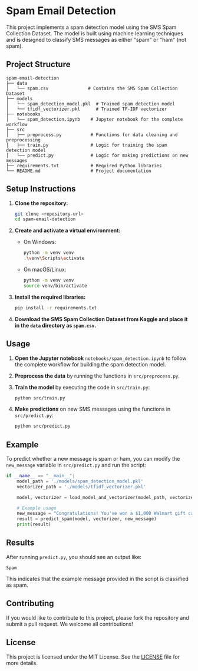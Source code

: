 # Spam Email Detection

This project implements a spam detection model using the SMS Spam Collection Dataset. The model is built using machine learning techniques and is designed to classify SMS messages as either "spam" or "ham" (not spam).

## Project Structure

```
spam-email-detection
├── data
│   └── spam.csv               # Contains the SMS Spam Collection Dataset
├── models
│   └── spam_detection_model.pkl  # Trained spam detection model
│   └── tfidf_vectorizer.pkl      # Trained TF-IDF vectorizer
├── notebooks
│   └── spam_detection.ipynb    # Jupyter notebook for the complete workflow
├── src
│   ├── preprocess.py           # Functions for data cleaning and preprocessing
│   ├── train.py                # Logic for training the spam detection model
│   └── predict.py              # Logic for making predictions on new messages
├── requirements.txt            # Required Python libraries
└── README.md                   # Project documentation
```

## Setup Instructions

1. **Clone the repository:**

   ```sh
   git clone <repository-url>
   cd spam-email-detection
   ```

2. **Create and activate a virtual environment:**

   - On Windows:
     ```sh
     python -m venv venv
     .\venv\Scripts\activate
     ```
   - On macOS/Linux:
     ```sh
     python -m venv venv
     source venv/bin/activate
     ```

3. **Install the required libraries:**

   ```sh
   pip install -r requirements.txt
   ```

4. **Download the SMS Spam Collection Dataset from Kaggle and place it in the `data` directory as `spam.csv`.**

## Usage

1. **Open the Jupyter notebook** `notebooks/spam_detection.ipynb` to follow the complete workflow for building the spam detection model.

2. **Preprocess the data** by running the functions in `src/preprocess.py`.

3. **Train the model** by executing the code in `src/train.py`:

   ```sh
   python src/train.py
   ```

4. **Make predictions** on new SMS messages using the functions in `src/predict.py`:

   ```sh
   python src/predict.py
   ```

## Example

To predict whether a new message is spam or ham, you can modify the `new_message` variable in `src/predict.py` and run the script:

```python
if __name__ == "__main__":
    model_path = './models/spam_detection_model.pkl'
    vectorizer_path = './models/tfidf_vectorizer.pkl'

    model, vectorizer = load_model_and_vectorizer(model_path, vectorizer_path)

    # Example usage
    new_message = "Congratulations! You've won a $1,000 Walmart gift card. Click here to claim."
    result = predict_spam(model, vectorizer, new_message)
    print(result)
```

## Results

After running `predict.py`, you should see an output like:

```
Spam
```

This indicates that the example message provided in the script is classified as spam.

## Contributing

If you would like to contribute to this project, please fork the repository and submit a pull request. We welcome all contributions!

## License

This project is licensed under the MIT License. See the [LICENSE](LICENSE) file for more details.
